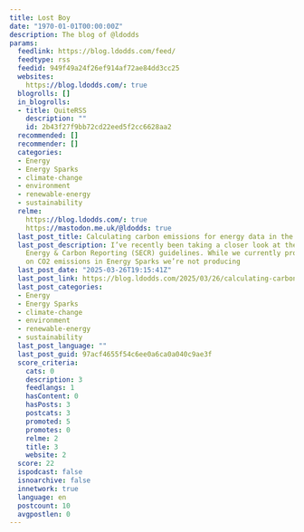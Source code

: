 ```yaml
---
title: Lost Boy
date: "1970-01-01T00:00:00Z"
description: The blog of @ldodds
params:
  feedlink: https://blog.ldodds.com/feed/
  feedtype: rss
  feedid: 949f49a24f26ef914af72ae84dd3cc25
  websites:
    https://blog.ldodds.com/: true
  blogrolls: []
  in_blogrolls:
  - title: QuiteRSS
    description: ""
    id: 2b43f27f9bb72cd22eed5f2cc6628aa2
  recommended: []
  recommender: []
  categories:
  - Energy
  - Energy Sparks
  - climate-change
  - environment
  - renewable-energy
  - sustainability
  relme:
    https://blog.ldodds.com/: true
    https://mastodon.me.uk/@ldodds: true
  last_post_title: Calculating carbon emissions for energy data in the UK
  last_post_description: I’ve recently been taking a closer look at the Streamlined
    Energy & Carbon Reporting (SECR) guidelines. While we currently produce figures
    on CO2 emissions in Energy Sparks we’re not producing
  last_post_date: "2025-03-26T19:15:41Z"
  last_post_link: https://blog.ldodds.com/2025/03/26/calculating-carbon-emissions-for-energy-data-in-the-uk/
  last_post_categories:
  - Energy
  - Energy Sparks
  - climate-change
  - environment
  - renewable-energy
  - sustainability
  last_post_language: ""
  last_post_guid: 97acf4655f54c6ee0a6ca0a040c9ae3f
  score_criteria:
    cats: 0
    description: 3
    feedlangs: 1
    hasContent: 0
    hasPosts: 3
    postcats: 3
    promoted: 5
    promotes: 0
    relme: 2
    title: 3
    website: 2
  score: 22
  ispodcast: false
  isnoarchive: false
  innetwork: true
  language: en
  postcount: 10
  avgpostlen: 0
---
```

